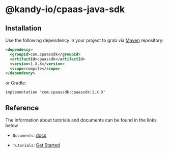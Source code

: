 # @kandy-io/cpaas-java-sdk

## Installation

Use the following dependency in your project to grab via [Maven](https://mvnrepository.com) repository:

```xml
<dependency>
  <groupId>com.cpaassdk</groupId>
  <artifactId>cpaassdk</artifactId>
  <version>1.X.X</version>
  <scope>compile</scope>
</dependency>
```

or Gradle:

```
implementation 'com.cpaassdk:cpaassdk:1.X.X'
```

## Reference

The information about tutorials and documents can be found in the links below

* `Documents`: [docs](https://kandy-io.github.io/kandy-cpaas-java-sdk/docs)

* `Tutorials`:  [Get Started](https://Kandy-IO.github.io/kandy-cpaas-java-sdk/tutorials/?KANDY=Kandy&KANDYFQDN=oauth-cpaas.att.com#/GetStarted)
